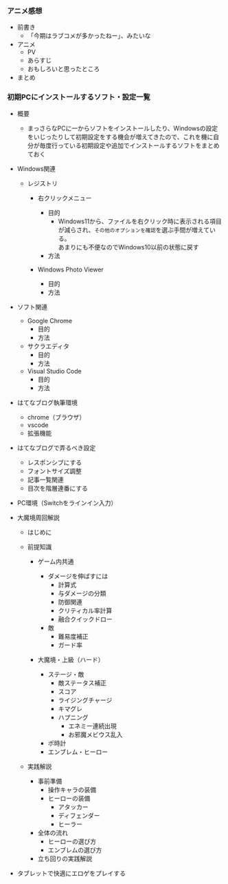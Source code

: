 ### アニメ感想
- 前書き
  - 「今期はラブコメが多かったねー」、みたいな
- アニメ
  - PV
  - あらすじ
  - おもしろいと思ったところ
- まとめ


### 初期PCにインストールするソフト・設定一覧
- 概要
  - まっさらなPCに一からソフトをインストールしたり、Windowsの設定をいじったりして初期設定をする機会が増えてきたので、これを機に自分が毎度行っている初期設定や追加でインストールするソフトをまとめておく
- Windows関連
  - レジストリ
    - 右クリックメニュー
      - 目的
        - Windows11から、ファイルを右クリック時に表示される項目が減らされ、`その他のオプションを確認`を選ぶ手間が増えている。  
        あまりにも不便なのでWindows10以前の状態に戻す
      - 方法

    - Windows Photo Viewer
      - 目的
      - 方法
- ソフト関連
  - Google Chrome
    - 目的
    - 方法
  - サクラエディタ
    - 目的
    - 方法
  - Visual Studio Code
    - 目的
    - 方法



- はてなブログ執筆環境
  - chrome（ブラウザ）
  - vscode
  - 拡張機能




- はてなブログで弄るべき設定
  - レスポンシブにする
  - フォントサイズ調整
  - 記事一覧関連
  - 目次を階層連番にする


- PC環境（Switchをラインイン入力）


- 大魔境周回解説
  - はじめに

  - 前提知識
    - ゲーム内共通
      - ダメージを伸ばすには
        - 計算式
        - 与ダメージの分類
        - 防御関連
        - クリティカル率計算
        - 融合クイックドロー
      - 敵
        - 難易度補正
        - ガード率

    - 大魔境・上級（ハード）
      - ステージ・敵
        - 敵ステータス補正
        - スコア
        - ライジングチャージ
        - キマグレ
        - ハプニング
          - エネミー連続出現
          - お邪魔メビウス乱入
      - ポ時計
      - エンブレム・ヒーロー


  - 実践解説
    - 事前準備
      - 操作キャラの装備
      - ヒーローの装備
        - アタッカー
        - ディフェンダー
        - ヒーラー
    - 全体の流れ
      - ヒーローの選び方
      - エンブレムの選び方
    - 立ち回りの実践解説

- タブレットで快適にエロゲをプレイする
